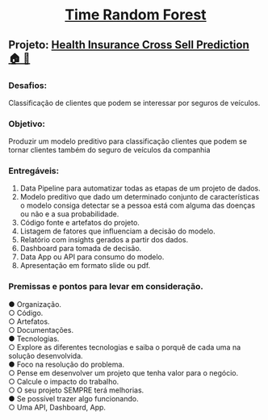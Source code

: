 <h1 align=center><a target="_blank" href="https://demo.gethugothemes.com/liva" rel="nofollow">Time Random Forest</a> <a  target="_blank"></a></h1>

## Projeto: [Health Insurance Cross Sell Prediction 🏠 🏥](https://www.kaggle.com/anmolkumar/health-insurance-cross-sell-prediction)


### Desafios:

Classificação de clientes que podem se interessar por 
seguros de veículos.

### Objetivo:

Produzir um modelo preditivo para classificação clientes que 
podem se tornar clientes também do seguro de veículos da 
companhia

### Entregáveis:

1. Data Pipeline para automatizar todas as etapas de 
um projeto de dados.
2. Modelo preditivo que dado um determinado 
conjunto de características o modelo consiga 
detectar se a pessoa está com alguma das doenças 
ou não e a sua probabilidade.
3. Código fonte e artefatos do projeto.
4. Listagem de fatores que influenciam a decisão do 
modelo.
5. Relatório com insights gerados a partir dos dados.
6. Dashboard para tomada de decisão.
7. Data App ou API para consumo do modelo.
8. Apresentação em formato slide ou pdf.

### Premissas e pontos para levar em consideração.  
● Organização.  
○ Código.  
○ Artefatos.  
○ Documentações.  
● Tecnologias.  
○ Explore as diferentes tecnologias e saiba o 
porquê de cada uma na solução desenvolvida.  
● Foco na resolução do problema.  
○ Pense em desenvolver um projeto que tenha 
valor para o negócio.  
○ Calcule o impacto do trabalho.  
○ O seu projeto SEMPRE terá melhorias.  
● Se possível trazer algo funcionando.  
○ Uma API, Dashboard, App.  
